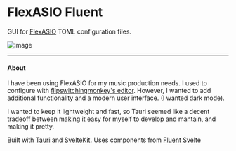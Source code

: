 # FlexASIO Fluent

GUI for [FlexASIO](https://github.com/dechamps/FlexASIO) TOML configuration files.

![image](https://github.com/user-attachments/assets/89980704-0e99-4f0e-96af-4744209ec017)

---

#### About

I have been using FlexASIO for my music production needs. I used to configure with [flipswitchingmonkey's editor](https://github.com/flipswitchingmonkey/FlexASIO_GUI). However, I wanted to add additional functionality and a modern user interface. (I wanted dark mode).

I wanted to keep it lightweight and fast, so Tauri seemed like a decent tradeoff between making it easy for myself to develop and mantain, and making it pretty.

Built with [Tauri](https://v2.tauri.app/) and [SvelteKit](https://svelte.dev/). Uses components from [Fluent Svelte](https://fluent-svelte.vercel.app/)
